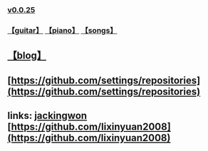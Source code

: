 ### [v0.0.25](https://github.com/littleflute/music/edit/master/README.md)
### [【guitar】](https://littleflute.github.io/guitar/)  [【piano】](https://littleflute.github.io/piano/)  [【songs】](https://littleflute.github.io/songs/) 
## [【blog】](https://littleflute.github.io/blog/)
## [https://github.com/settings/repositories](https://github.com/settings/repositories)
 
 ## links: [jackingwon](https://jackingwon.github.io/Piano/) [https://github.com/lixinyuan2008](https://github.com/lixinyuan2008)

